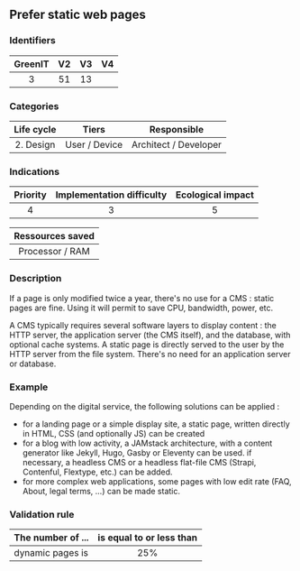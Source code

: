 ## Prefer static web pages

### Identifiers

| GreenIT | V2  | V3  |  V4  |
|:-------:|:---:|:---:|:----:|
|    3    | 51  | 13  |      |

### Categories

| Life cycle |     Tiers     |      Responsible      |
|:----------:|:-------------:|:---------------------:|
| 2. Design  | User / Device | Architect / Developer |

### Indications

| Priority | Implementation difficulty | Ecological impact |
|:--------:|:-------------------------:|:-----------------:|
|     4    |             3             |         5         |

| Ressources saved |
|:----------------:|
| Processor / RAM  |

### Description

If a page is only modified twice a year, there's no use for a CMS : static pages are fine. Using it will permit
to save CPU, bandwidth, power, etc.

A CMS typically requires several software layers to display content : the HTTP server, the application server (the CMS itself),
and the database, with optional cache systems. A static page is directly served to the user by the HTTP server from the 
file system. There's no need for an application server or database.


### Example

Depending on the digital service, the following solutions can be applied :
- for a landing page or a simple display site, a static page, written directly in HTML, CSS (and optionally JS) can be created
- for a blog with low activity, a JAMstack architecture, with a content generator like Jekyll, Hugo,
Gasby or Eleventy can be used. if necessary, a  headless CMS or a headless flat-file CMS (Strapi, Contenful, Flextype, etc.) can be added.
- for more complex web applications, some pages with low edit rate (FAQ, About, legal terms, ...) can be made static.

### Validation rule

| The number of ... | is equal to or less than |  
|-------------------|:------------------------:|
| dynamic pages is  |           25%            |
